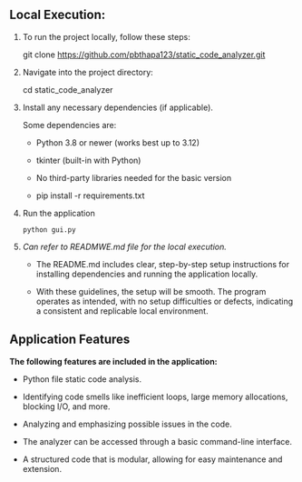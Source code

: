 ## Local Execution:

1.  To run the project locally, follow these steps: 

      git clone https://github.com/pbthapa123/static_code_analyzer.git

2.  Navigate into the project directory:

      cd static_code_analyzer

3.  Install any necessary dependencies (if applicable).

    Some dependencies are:

     - Python 3.8 or newer (works best up to 3.12)

     - tkinter (built-in with Python)

     - No third-party libraries needed for the basic version

     - pip install -r requirements.txt

4.  Run the application 
    
        python gui.py

5.  *Can refer to READMWE.md file for the local execution.*
     - The README.md includes clear, step-by-step setup instructions for installing dependencies 
       and running the application locally. 

     - With these guidelines, the setup will be smooth. The program operates as intended, 
       with no setup difficulties or defects, indicating a consistent and 
       replicable local environment.


## Application Features 

   **The following features are included in the application:**
  
   - Python file static code analysis.

   - Identifying code smells like inefficient loops, large memory allocations, blocking I/O, and 
     more.

   - Analyzing and emphasizing possible issues in the code.

   - The analyzer can be accessed through a basic command-line interface.
   
   - A structured code that is modular, allowing for easy maintenance and extension.

